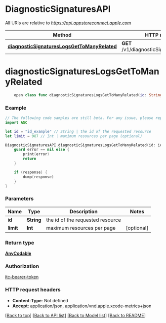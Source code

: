 # DiagnosticSignaturesAPI

All URIs are relative to *https://api.appstoreconnect.apple.com*

Method | HTTP request | Description
------------- | ------------- | -------------
[**diagnosticSignaturesLogsGetToManyRelated**](DiagnosticSignaturesAPI.md#diagnosticsignatureslogsgettomanyrelated) | **GET** /v1/diagnosticSignatures/{id}/logs | 


# **diagnosticSignaturesLogsGetToManyRelated**
```swift
    open class func diagnosticSignaturesLogsGetToManyRelated(id: String, limit: Int? = nil, completion: @escaping (_ data: AnyCodable?, _ error: Error?) -> Void)
```



### Example
```swift
// The following code samples are still beta. For any issue, please report via http://github.com/OpenAPITools/openapi-generator/issues/new
import ASC

let id = "id_example" // String | the id of the requested resource
let limit = 987 // Int | maximum resources per page (optional)

DiagnosticSignaturesAPI.diagnosticSignaturesLogsGetToManyRelated(id: id, limit: limit) { (response, error) in
    guard error == nil else {
        print(error)
        return
    }

    if (response) {
        dump(response)
    }
}
```

### Parameters

Name | Type | Description  | Notes
------------- | ------------- | ------------- | -------------
 **id** | **String** | the id of the requested resource | 
 **limit** | **Int** | maximum resources per page | [optional] 

### Return type

[**AnyCodable**](AnyCodable.md)

### Authorization

[itc-bearer-token](../README.md#itc-bearer-token)

### HTTP request headers

 - **Content-Type**: Not defined
 - **Accept**: application/json, application/vnd.apple.xcode-metrics+json

[[Back to top]](#) [[Back to API list]](../README.md#documentation-for-api-endpoints) [[Back to Model list]](../README.md#documentation-for-models) [[Back to README]](../README.md)

